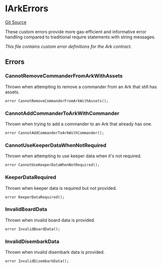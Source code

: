 # IArkErrors
[Git Source](https://github.com/OasisDEX/summer-earn-protocol/blob/0276900cbe9b1188d82d1b9bcbb8c174e79a15a1/src/errors/IArkErrors.sol)

These custom errors provide more gas-efficient and informative error handling
compared to traditional require statements with string messages.

*This file contains custom error definitions for the Ark contract.*


## Errors
### CannotRemoveCommanderFromArkWithAssets
Thrown when attempting to remove a commander from an Ark that still has assets.


```solidity
error CannotRemoveCommanderFromArkWithAssets();
```

### CannotAddCommanderToArkWithCommander
Thrown when trying to add a commander to an Ark that already has one.


```solidity
error CannotAddCommanderToArkWithCommander();
```

### CannotUseKeeperDataWhenNotRequired
Thrown when attempting to use keeper data when it's not required.


```solidity
error CannotUseKeeperDataWhenNotRequired();
```

### KeeperDataRequired
Thrown when keeper data is required but not provided.


```solidity
error KeeperDataRequired();
```

### InvalidBoardData
Thrown when invalid board data is provided.


```solidity
error InvalidBoardData();
```

### InvalidDisembarkData
Thrown when invalid disembark data is provided.


```solidity
error InvalidDisembarkData();
```

